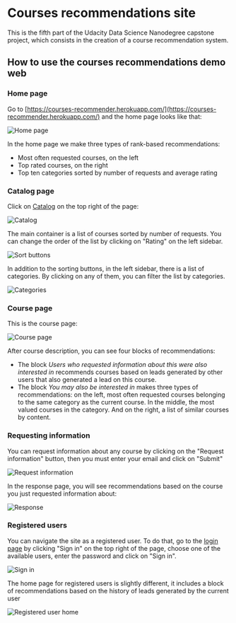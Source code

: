 # Courses recommendations site
This is the fifth part of the Udacity Data Science Nanodegree capstone project, which consists in the creation of a course recommendation system.

## How to use the courses recommendations demo web

### Home page

Go to [https://courses-recommender.herokuapp.com/](https://courses-recommender.herokuapp.com/) and the home page looks like that:

<img alt="Home page" src="https://github.com/fdelgados/recommendations-web/blob/master/img/home_screenshot.png"/>

In the home page we make three types of rank-based recommendations:
    
* Most often requested courses, on the left
* Top rated courses, on the right
* Top ten categories sorted by number of requests and average rating
    
### Catalog page
Click on [Catalog](https://courses-recommender.herokuapp.com/catalog) on the top right of the page:

![Catalog](../img/catalog_page.png)

The main container is a list of courses sorted by number of requests. You can change the order of the list by clicking on "Rating"
on the left sidebar.

![Sort buttons](../img/sort_buttons.png)

In addition to the sorting buttons, in the left sidebar, there is a list of categories. By clicking on any of them, you can filter the list by categories.

![Categories](../img/categories.png)

### Course page
This is the course page:

![Course page](../img/course_page.png)

After course description, you can see four blocks of recommendations:

* The block *Users who requested information about this were also interested in* recommends courses based on leads generated
by other users that also generated a lead on this course.
* The block *You may also be interested in* makes three types of recommendations: on the left, most often requested courses belonging to the same category as the current course.
In the middle, the most valued courses in the category. And on the right, a list of similar courses by content.

### Requesting information

You can request information about any course by clicking on the "Request information" button, then you must enter your email and click on "Submit"

![Request information](../img/request_info.png)

In the response page, you will see recommendations based on the course you just requested information about:

![Response](../img/response.png)

### Registered users

You can navigate the site as a registered user. To do that, go to the [login page](https://courses-recommender.herokuapp.com/login) by clicking "Sign in" on the top right of the page,
choose one of the available users, enter the password and click on "Sign in".

![Sign in](../img/sign_in.png)

The home page for registered users is slightly different, it includes a block of recommendations based on the history of leads generated by the current user

![Registered user home](../img/registered_user_home.png)

